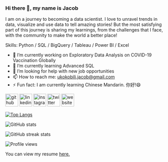 ### Hi there 👋, my name is Jacob

I am on a journey to becoming a data scientist. I love to unravel trends in data, visualize and use data to tell amazing stories! But the most satisfying part of this journey is sharing my learnings, from the challenges that I face, with the community to make the world a better place!

Skills: Python / SQL / BigQuery / Tableau / Power BI / Excel 

- 🔭 I’m currently working on Exploratory Data Analysis on COVID-19 Vaccination Globally 
- 🌱 I’m currently learning Advanced SQL 
- 🤔 I’m looking for help with new job opportunities 
- 📫 How to reach me: ukokobili.jacob@gmail.com 
- ⚡ Fun fact: I am currently learning Chinese Mandarin. 你好!😄 


[<img src='https://cdn.jsdelivr.net/npm/simple-icons@3.0.1/icons/github.svg' alt='github' height='40'>](https://github.com/ukokobili)  [<img src='https://cdn.jsdelivr.net/npm/simple-icons@3.0.1/icons/linkedin.svg' alt='linkedin' height='40'>](https://www.linkedin.com/in/https://www.linkedin.com/in/jacob-ukokobili-62361164//)  [<img src='https://cdn.jsdelivr.net/npm/simple-icons@3.0.1/icons/instagram.svg' alt='instagram' height='40'>](https://www.instagram.com/jacobukokobili/)  [<img src='https://cdn.jsdelivr.net/npm/simple-icons@3.0.1/icons/twitter.svg' alt='twitter' height='40'>](https://twitter.com/jacobukokobili)  [<img src='https://cdn.jsdelivr.net/npm/simple-icons@3.0.1/icons/icloud.svg' alt='website' height='40'>](https://ukokobili.github.io/portfolio)  

[![Top Langs](https://github-readme-stats.vercel.app/api/top-langs/?username=ukokobili)](https://github.com/anuraghazra/github-readme-stats)

![GitHub stats](https://github-readme-stats.vercel.app/api?username=ukokobili&show_icons=true)  

![GitHub streak stats](https://github-readme-streak-stats.herokuapp.com/?user=ukokobili)  

![Profile views](https://gpvc.arturio.dev/ukokobili)  

You can view my resume <a href='linkedin.com/in/jacob-ukokobili-62361164/ ' target=_blank><u>here</u>.</a></p>
